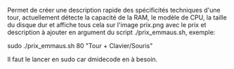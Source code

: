 Permet de créer une description rapide des spécificités techniques d'une tour, actuellement détecte la capacité de la RAM, le modèle de CPU, la taille du disque dur et affiche tous cela sur l'image prix.png avec le prix et description à ajouter en argument du script ./prix_emmaus.sh, exemple:


sudo ./prix_emmaus.sh 80 "Tour + Clavier/Souris"

Il faut le lancer en sudo car dmidecode en à besoin.
